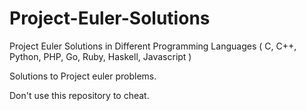 Project-Euler-Solutions
=======================

Project Euler Solutions in Different Programming Languages ( C, C++, Python, PHP, Go, Ruby, Haskell, Javascript )


Solutions to Project euler problems. 


Don't use this repository to cheat.
